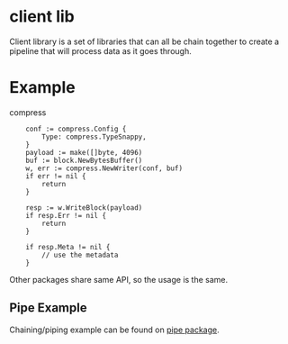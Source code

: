 # client lib

Client library is a set of libraries that can all be chain together to create a pipeline
that will process data as it goes through.

# Example

compress
```
	conf := compress.Config {
		Type: compress.TypeSnappy,
	}
	payload := make([]byte, 4096)
	buf := block.NewBytesBuffer()
	w, err := compress.NewWriter(conf, buf)
	if err != nil {
		return
	}

	resp := w.WriteBlock(payload)
	if resp.Err != nil {
		return
	}

	if resp.Meta != nil {
		// use the metadata
	}
```

Other packages share same API, so the usage is the same.

## Pipe Example

Chaining/piping example can be found on [pipe package](../pipe/README.md).

